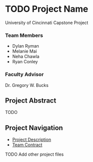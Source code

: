 # TODO Project Name
University of Cincinnati Capstone Project

### Team Members
- Dylan Ryman
- Melanie Mai
- Neha Chawla
- Ryan Conley

### Faculty Advisor
Dr. Gregory W. Bucks

## Project Abstract
TODO

## Project Navigation
- [Project Description](ProjectDescription.md)
- [Team Contract](TeamContract.md)

TODO Add other project files
